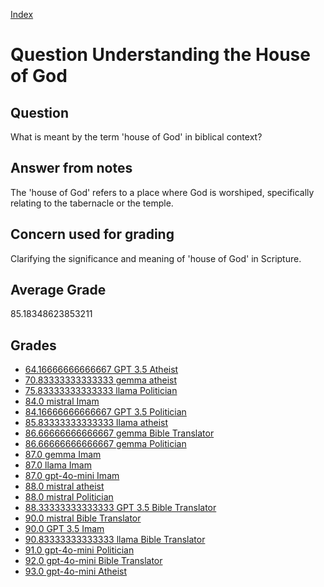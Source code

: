 
[Index](../../index.md)
# Question Understanding the House of God
## Question
What is meant by the term 'house of God' in biblical context?

## Answer from notes
The 'house of God' refers to a place where God is worshiped, specifically relating to the tabernacle or the temple.

## Concern used for grading
Clarifying the significance and meaning of 'house of God' in Scripture.

## Average Grade
85.18348623853211

## Grades
 * [64.16666666666667 GPT 3.5 Atheist](../answers/GPT_3.5_Atheist/Understanding_the_House_of_God.md)
 * [70.83333333333333 gemma atheist](../answers/gemma_atheist/Understanding_the_House_of_God.md)
 * [75.83333333333333 llama Politician](../answers/llama_Politician/Understanding_the_House_of_God.md)
 * [84.0 mistral Imam](../answers/mistral_Imam/Understanding_the_House_of_God.md)
 * [84.16666666666667 GPT 3.5 Politician](../answers/GPT_3.5_Politician/Understanding_the_House_of_God.md)
 * [85.83333333333333 llama atheist](../answers/llama_atheist/Understanding_the_House_of_God.md)
 * [86.66666666666667 gemma Bible Translator](../answers/gemma_Bible_Translator/Understanding_the_House_of_God.md)
 * [86.66666666666667 gemma Politician](../answers/gemma_Politician/Understanding_the_House_of_God.md)
 * [87.0 gemma Imam](../answers/gemma_Imam/Understanding_the_House_of_God.md)
 * [87.0 llama Imam](../answers/llama_Imam/Understanding_the_House_of_God.md)
 * [87.0 gpt-4o-mini Imam](../answers/gpt-4o-mini_Imam/Understanding_the_House_of_God.md)
 * [88.0 mistral atheist](../answers/mistral_atheist/Understanding_the_House_of_God.md)
 * [88.0 mistral Politician](../answers/mistral_Politician/Understanding_the_House_of_God.md)
 * [88.33333333333333 GPT 3.5 Bible Translator](../answers/GPT_3.5_Bible_Translator/Understanding_the_House_of_God.md)
 * [90.0 mistral Bible Translator](../answers/mistral_Bible_Translator/Understanding_the_House_of_God.md)
 * [90.0 GPT 3.5 Imam](../answers/GPT_3.5_Imam/Understanding_the_House_of_God.md)
 * [90.83333333333333 llama Bible Translator](../answers/llama_Bible_Translator/Understanding_the_House_of_God.md)
 * [91.0 gpt-4o-mini Politician](../answers/gpt-4o-mini_Politician/Understanding_the_House_of_God.md)
 * [92.0 gpt-4o-mini Bible Translator](../answers/gpt-4o-mini_Bible_Translator/Understanding_the_House_of_God.md)
 * [93.0 gpt-4o-mini Atheist](../answers/gpt-4o-mini_Atheist/Understanding_the_House_of_God.md)
